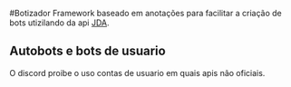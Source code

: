 #Botizador
Framework baseado em anotações para facilitar a 
criação de bots utizilando da api [JDA](https://github.com/DV8FromTheWorld/JDA).

## Autobots e bots de usuario
O discord proibe o uso contas de usuario em quais
apis não oficiais. 